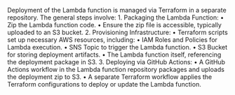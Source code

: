 Deployment of the Lambda function is managed via Terraform in a separate repository. The general steps involve:
	1.	Packaging the Lambda Function:
	•	Zip the Lambda function code.
	•	Ensure the zip file is accessible, typically uploaded to an S3 bucket.
	2.	Provisioning Infrastructure:
	•	Terraform scripts set up necessary AWS resources, including:
	•	IAM Roles and Policies for Lambda execution.
	•	SNS Topic to trigger the Lambda function.
	•	S3 Bucket for storing deployment artifacts.
	•	The Lambda function itself, referencing the deployment package in S3.
	3.	Deploying via GitHub Actions:
	•	A GitHub Actions workflow in the Lambda function repository packages and uploads the deployment zip to S3.
	•	A separate Terraform workflow applies the Terraform configurations to deploy or update the Lambda function.
